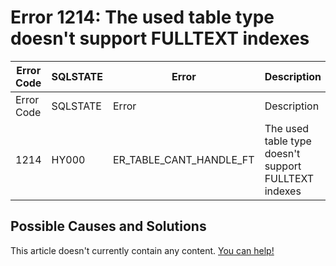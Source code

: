 
# Error 1214: The used table type doesn't support FULLTEXT indexes


| Error Code | SQLSTATE | Error | Description |
| --- | --- | --- | --- |
| Error Code | SQLSTATE | Error | Description |
| 1214 | HY000 | ER_TABLE_CANT_HANDLE_FT | The used table type doesn't support FULLTEXT indexes |




## Possible Causes and Solutions


This article doesn't currently contain any content. [You can help!](/kb/en/writing-and-editing-knowledge-base-articles/)

